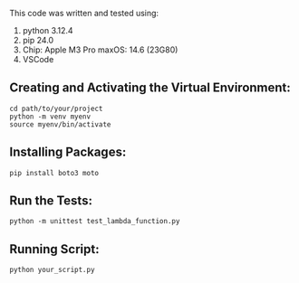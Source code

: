 This code was written and tested using:

1. python 3.12.4
2. pip 24.0
3. Chip: Apple M3 Pro maxOS: 14.6 (23G80)
4. VSCode

## Creating and Activating the Virtual Environment:

```
cd path/to/your/project
python -m venv myenv
source myenv/bin/activate
```

## Installing Packages:

`pip install boto3 moto`

## Run the Tests:

`python -m unittest test_lambda_function.py`

## Running Script:

`python your_script.py`
